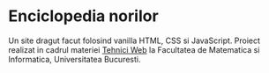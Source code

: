 # Enciclopedia norilor

Un site dragut facut folosind vanilla HTML, CSS si JavaScript.
Proiect realizat in cadrul materiei [Tehnici Web](https://cs.unibuc.ro/~cechirita/tw/) la Facultatea de Matematica si Informatica, Universitatea Bucuresti.
